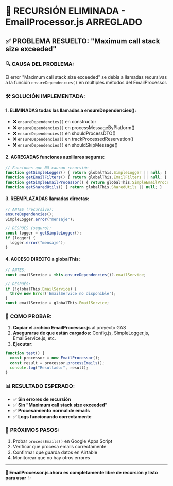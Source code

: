 # 🎉 RECURSIÓN ELIMINADA - EmailProcessor.js ARREGLADO

## ✅ PROBLEMA RESUELTO: "Maximum call stack size exceeded"

### 🔍 **CAUSA DEL PROBLEMA:**
El error "Maximum call stack size exceeded" se debía a llamadas recursivas a la función `ensureDependencies()` en múltiples métodos del EmailProcessor.

### 🛠️ **SOLUCIÓN IMPLEMENTADA:**

#### 1. **ELIMINADAS todas las llamadas a ensureDependencies():**
- ❌ `ensureDependencies()` en constructor
- ❌ `ensureDependencies()` en processMessageByPlatform() 
- ❌ `ensureDependencies()` en shouldProcessDTO()
- ❌ `ensureDependencies()` en trackProcessedReservation()
- ❌ `ensureDependencies()` en shouldSkipMessage()

#### 2. **AGREGADAS funciones auxiliares seguras:**
```javascript
// Funciones que NO causan recursión
function getSimpleLogger() { return globalThis.SimpleLogger || null; }
function getEmailFilters() { return globalThis.EmailFilters || null; }
function getSimpleEmailProcessor() { return globalThis.SimpleEmailProcessor || null; }
function getSharedUtils() { return globalThis.SharedUtils || null; }
```

#### 3. **REEMPLAZADAS llamadas directas:**
```javascript
// ANTES (recursivo):
ensureDependencies();
SimpleLogger.error("mensaje");

// DESPUÉS (seguro):
const logger = getSimpleLogger();
if (logger) {
  logger.error("mensaje");
}
```

#### 4. **ACCESO DIRECTO a globalThis:**
```javascript
// ANTES: 
const emailService = this.ensureDependencies()?.emailService;

// DESPUÉS:
if (!globalThis.EmailService) {
  throw new Error('EmailService no disponible');
}
const emailService = globalThis.EmailService;
```

### 🚀 **COMO PROBAR:**

1. **Copiar el archivo EmailProcessor.js** al proyecto GAS
2. **Asegurarse de que están cargados:** Config.js, SimpleLogger.js, EmailService.js, etc.
3. **Ejecutar:**
```javascript
function test() {
  const processor = new EmailProcessor();
  const result = processor.processEmails();
  console.log("Resultado:", result);
}
```

### 📊 **RESULTADO ESPERADO:**
- ✅ **Sin errores de recursión**
- ✅ **Sin "Maximum call stack size exceeded"**
- ✅ **Procesamiento normal de emails**
- ✅ **Logs funcionando correctamente**

### 🎯 **PRÓXIMOS PASOS:**
1. Probar `processEmails()` en Google Apps Script
2. Verificar que procesa emails correctamente
3. Confirmar que guarda datos en Airtable
4. Monitorear que no hay otros errores

---
**🔧 EmailProcessor.js ahora es completamente libre de recursión y listo para usar** ✨
